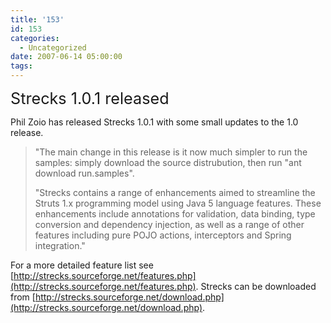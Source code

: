 ```yaml
---
title: '153'
id: 153
categories:
  - Uncategorized
date: 2007-06-14 05:00:00
tags:
---
```


<span style="font-size:180%;">Strecks 1.0.1 released</span>

Phil Zoio has released Strecks 1.0.1 with some small updates to the 1.0 release.
> "The main change in this release is it now much simpler to run the samples: simply download the source distrubution, then run "ant download run.samples".
> 
> "Strecks contains a range of enhancements aimed to streamline the Struts 1.x programming model using Java 5 language features. These enhancements include annotations for validation, data binding, type conversion and dependency injection, as well as a range of other features including pure POJO actions, interceptors and Spring integration."

For a more detailed feature list see [http://strecks.sourceforge.net/features.php](http://strecks.sourceforge.net/features.php). Strecks can be downloaded from [http://strecks.sourceforge.net/download.php](http://strecks.sourceforge.net/download.php).